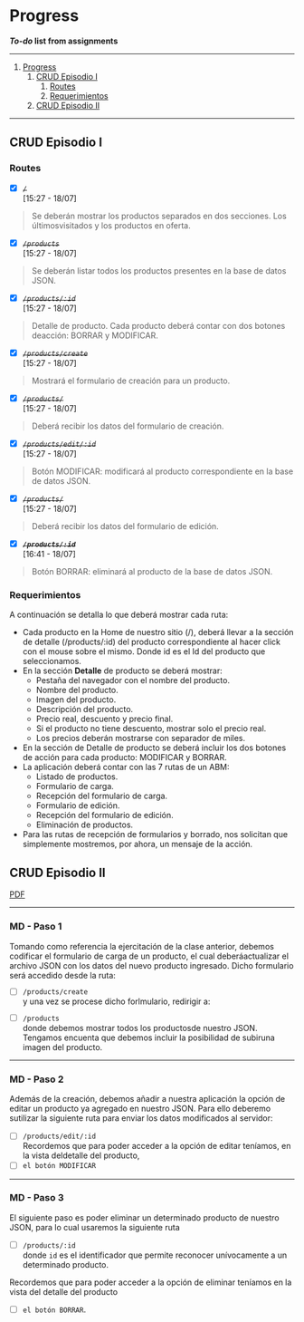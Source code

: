 # Progress
***To-do* list from assignments**

---

1. [Progress](#progress)
   1. [CRUD Episodio I](#crud-episodio-i)
      1. [Routes](#routes)
      2. [Requerimientos](#requerimientos)
   2. [CRUD Episodio II](#crud-episodio-ii)

---

## CRUD Episodio I

### Routes

* [X] ~~*`/` <br>*~~ [15:27  -  18/07]
>Se deberán mostrar los productos separados en dos secciones. Los últimosvisitados y los productos en oferta.

* [X] ~~*`/products` <br>*~~ [15:27  -  18/07]
>Se deberán listar todos los productos presentes en la base de datos JSON.

* [X] ~~*`/products/:id` <br>*~~ [15:27  -  18/07]
>Detalle de producto. Cada producto deberá contar con dos botones deacción: BORRAR y MODIFICAR.

* [X] ~~*`/products/create` <br>*~~ [15:27  -  18/07]
>Mostrará el formulario de creación para un producto.

* [X] ~~*`/products/` <br>*~~ [15:27  -  18/07]
>Deberá recibir los datos del formulario de creación.

* [X] ~~*`/products/edit/:id` <br>*~~ [15:27  -  18/07]
>Botón MODIFICAR: modificará al producto correspondiente en la base de datos JSON.

* [X] ~~*`/products/` <br>*~~ [15:27  -  18/07]
>Deberá recibir los datos del formulario de edición.

* [X] ~~***`/products/:id`** <br>*~~ [16:41  -  18/07]
>Botón BORRAR: eliminará al producto de la base de datos JSON.

### Requerimientos

A continuación se detalla lo que deberá mostrar cada ruta:
* Cada producto en la Home de nuestro sitio​ ​(/), ​deberá llevar a la sección de detalle​ (​/products/:id​) del producto correspondiente al hacer click con el mouse sobre el mismo. Donde ​id​ es el Id del producto que seleccionamos.
* En la sección **Detalle** de producto se deberá mostrar:
  * Pestaña del navegador con el nombre del producto.
  * Nombre del producto.
  * Imagen del producto.
  * Descripción del producto.
  * Precio real, descuento y precio final.
  * Si el producto no tiene descuento, mostrar solo el precio real.
  * Los precios deberán mostrarse con separador de miles.
* En la sección de Detalle de producto se deberá incluir los dos botones de acción para cada producto: MODIFICAR y BORRAR.
* La aplicación deberá contar con las 7 rutas de un ABM:
  * Listado de productos.
  * Formulario de carga.
  * Recepción del formulario de carga.
  * Formulario de edición.
  * Recepción del formulario de edición.
  * Eliminación de productos.
* Para las rutas de recepción de formularios y borrado, nos solicitan que simplemente mostremos, por ahora, un mensaje de la acción.


## CRUD Episodio II

[PDF](/consignas/M05C05%20-%20Ejercitaci%C3%B3n%20CRUD%20Episodio%20II%20(1).pdf)

---
### **MD - Paso 1** 

Tomando como referencia la ejercitación de la clase anterior, debemos codificar el formulario de carga de un producto,  el cual deberáactualizar el archivo JSON con los datos del nuevo producto ingresado. Dicho formulario será accedido desde la ruta:
* [ ] `/products/create`
<br> y una vez se procese dicho forlmulario, redirigir a:

* [ ] `/products`
<br>donde debemos mostrar todos los productosde nuestro JSON. Tengamos encuenta que debemos incluir la posibilidad de subiruna imagen del producto.

---
### **MD - Paso 2**

Además de la creación, debemos añadir a nuestra aplicación la opción de editar un producto ya agregado en nuestro JSON. Para ello deberemo sutilizar la siguiente ruta para enviar los datos modificados al servidor: 
* [ ] `/products/edit/:id`
<br>Recordemos que para poder acceder a la opción de editar teníamos, en la vista deldetalle del producto, 
* [ ] `el botón MODIFICAR`
  
---
### **MD - Paso 3** 

El siguiente paso es poder eliminar un determinado producto de nuestro JSON, para lo cual usaremos la siguiente ruta 
* [ ] `/products/:id`
<br>donde `id` es el identificador que permite reconocer unívocamente a un determinado producto.

Recordemos que para poder acceder a la opción de eliminar teníamos en la vista del detalle del producto 
* [ ] `el botón BORRAR`.

